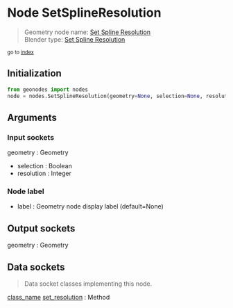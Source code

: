 
# Node SetSplineResolution

> Geometry node name: [Set Spline Resolution](https://docs.blender.org/manual/en/latest/modeling/geometry_nodes/material/set_spline_resolution.html)<br>
  Blender type: [Set Spline Resolution](https://docs.blender.org/api/current/bpy.types.GeometryNodeSetSplineResolution.html)
  
<sub>go to [index](/docs/index.md)</sub>

## Initialization

```python
from geonodes import nodes
node = nodes.SetSplineResolution(geometry=None, selection=None, resolution=None, label=None)
```



## Arguments


### Input sockets

geometry : Geometry
- selection : Boolean
- resolution : Integer

### Node label

- label : Geometry node display label (default=None)

## Output sockets

geometry : Geometry

## Data sockets

> Data socket classes implementing this node.
  
[class_name](docs/sockets/Spline.md) [set_resolution](docs/sockets/Spline.md#set_resolution) : Method

